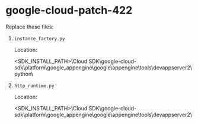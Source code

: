 # google-cloud-patch-422

Replace these files:

1. `instance_factory.py`
    
    Location:
    
    <SDK_INSTALL_PATH>\Cloud SDK\google-cloud-sdk\platform\google_appengine\google\appengine\tools\devappserver2\python\
    
2. `http_runtime.py`
    
    Location:
    
    <SDK_INSTALL_PATH>\Cloud SDK\google-cloud-sdk\platform\google_appengine\google\appengine\tools\devappserver2\
